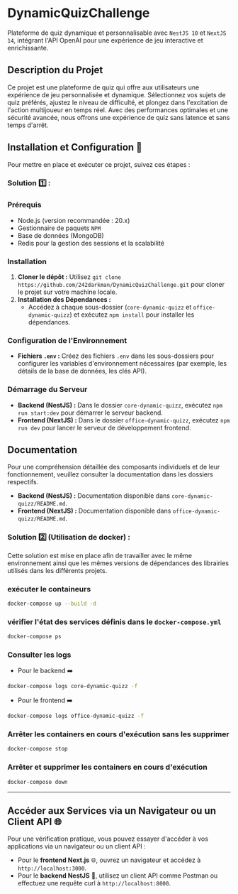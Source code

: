 # DynamicQuizChallenge
Plateforme de quiz dynamique et personnalisable avec `NestJS 10` et `NextJS 14`, intégrant l'API OpenAI pour une expérience de jeu interactive et enrichissante.


## Description du Projet

Ce projet est une plateforme de quiz qui offre aux utilisateurs une expérience de jeu personnalisée et dynamique. Sélectionnez vos sujets de quiz préférés, ajustez le niveau de difficulté, et plongez dans l'excitation de l'action multijoueur en temps réel. Avec des performances optimales et une sécurité avancée, nous offrons une expérience de quiz sans latence et sans temps d'arrêt.
## Installation et Configuration 🚩

Pour mettre en place et exécuter ce projet, suivez ces étapes :

### Solution 1️⃣ :

### Prérequis
- Node.js (version recommandée : 20.x)
- Gestionnaire de paquets `NPM`
- Base de données (MongoDB)
- Redis pour la gestion des sessions et la scalabilité

### Installation
1. **Cloner le dépôt :** Utilisez `git clone https://github.com/242darkman/DynamicQuizChallenge.git` pour cloner le projet sur votre machine locale.
2. **Installation des Dépendances :**
   - Accédez à chaque sous-dossier (`core-dynamic-quizz` et `office-dynamic-quizz`) et exécutez `npm install` pour installer les dépendances.

### Configuration de l'Environnement
- **Fichiers `.env` :** Créez des fichiers `.env` dans les sous-dossiers pour configurer les variables d'environnement nécessaires (par exemple, les détails de la base de données, les clés API).

### Démarrage du Serveur
- **Backend (NestJS) :** Dans le dossier `core-dynamic-quizz`, exécutez `npm run start:dev` pour démarrer le serveur backend.
- **Frontend (NextJS) :** Dans le dossier `office-dynamic-quizz`, exécutez `npm run dev` pour lancer le serveur de développement frontend.

## Documentation

Pour une compréhension détaillée des composants individuels et de leur fonctionnement, veuillez consulter la documentation dans les dossiers respectifs.

- **Backend (NestJS) :** Documentation disponible dans `core-dynamic-quizz/README.md`.
- **Frontend (NextJS) :** Documentation disponible dans `office-dynamic-quizz/README.md`.

### Solution 2️⃣ (Utilisation de docker) : 
Cette solution est mise en place afin de travailler avec le même environnement ainsi que les mêmes versions de dépendances des librairies utilisés dans les différents projets.
   ### exécuter le containeurs
```bash
docker-compose up --build -d
```

   ### vérifier l'état des services définis dans le `docker-compose.yml`
```bash
docker-compose ps
```

   ### Consulter les logs
   * Pour le backend ➡️
```bash
docker-compose logs core-dynamic-quizz -f
```
   * Pour le frontend ➡️
```bash
docker-compose logs office-dynamic-quizz -f
```

   ### Arrêter les containers en cours d'exécution sans les supprimer
```bash
docker-compose stop
```

   ### Arrêter et supprimer les containers en cours d'exécution
```bash
docker-compose down
```

---


## Accéder aux Services via un Navigateur ou un Client API 🌐
  Pour une vérification pratique, vous pouvez essayer d'accéder à vos applications via un navigateur ou un client API :

- Pour le **frontend Next.js** 🌐, ouvrez un navigateur et accédez à `http://localhost:3000`.
- Pour le **backend NestJS** 🔧, utilisez un client API comme Postman ou effectuez une requête curl à `http://localhost:8000`.

